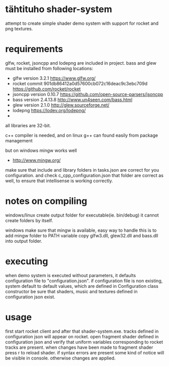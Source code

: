 # tähtituho shader-system
attempt to create simple shader demo system with support for rocket and png textures. 

# requirements
glfw, rocket, jsoncpp and lodepng are included in project. bass and glew must be installed from following locations:

- glfw version 3.2.1 https://www.glfw.org/
- rocket commit 901db86412a0d57600cb072c16deac9c3ebc709d https://github.com/rocket/rocket
- jsoncpp version 0.10.7 https://github.com/open-source-parsers/jsoncpp
- bass version 2.4.13.8 http://www.un4seen.com/bass.html
- glew version 2.1.0 http://glew.sourceforge.net/
- lodepng https://lodev.org/lodepng/
- 
all libraries are 32-bit.

c++ compiler is needed, and on linux g++ can found easily from package management 

but on windows mingw works well
- http://www.mingw.org/
 
make sure that include and library folders in tasks.json are correct for you configuration. and check c_cpp_configuration.json that folder are correct as well, to ensure that intellisense is working correctly.
  
# notes on compiling
windows/linux
create output folder for executable(ie. bin/debug) it cannot create folders by itself.

windows
make sure that mingw is available, easy way to handle this is to add mingw folder to PATH variable
copy glfw3.dll, glew32.dll and bass.dll into output folder.

# executing
when demo system is executed without parameters, it defaults configuration file to "configuration.json".
if configuration file is non existing, system default to default values, which are defined in Configuration class constructor
be sure that shaders, music and textures defined in configuration json exist.

# usage
first start rocket client and after that shader-system.exe. tracks defined in configuration json will appear on rocket. open fragment shader defined in configuration json and verify that uniform variables corresponding to rocket tracks are present. when changes have been made to fragment shader press r to reload shader. if syntax errors are present some kind of notice will be visible in console. otherwise changes are applied.
